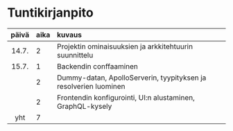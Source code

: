 # Tuntikirjanpito

| päivä | aika | kuvaus                                                           |
| :---: | :--- | :--------------------------------------------------------------- |
| 14.7. | 2    | Projektin ominaisuuksien ja arkkitehtuurin suunnittelu           |
| 15.7. | 1    | Backendin conffaaminen                                           |
|       | 2    | Dummy-datan, ApolloServerin, tyypityksen ja resolverien luominen |
|       | 2    | Frontendin konfigurointi, UI:n alustaminen, GraphQL-kysely       |
|  yht  | 7    |                                                                  |
